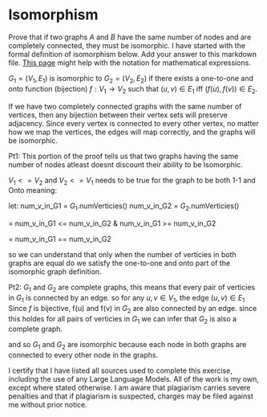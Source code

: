 # Isomorphism

Prove that if two graphs $A$ and $B$ have the same number of nodes and are
completely connected, they must be isomorphic. I have started with the formal
definition of isomorphism below. Add your answer to this markdown file. [This
page](https://docs.github.com/en/get-started/writing-on-github/working-with-advanced-formatting/writing-mathematical-expressions)
might help with the notation for mathematical expressions.

$G_1=(V_1 , E_1)$ is isomorphic to $G_2 = (V_2, E_2)$ if there exists a
one-to-one and onto function (bijection) $f: V_1 \rightarrow V_2$ such that $(u,v)
\in E_1$ iff $(f(u),f(v)) \in E_2$.

If we have two completely connected graphs with the same number of vertices, then any bijection between their vertex sets will preserve adjacency. Since every vertex is connected to every other vertex, no matter how we map the vertices, the edges will map correctly, and the graphs will be isomorphic.

Pt1:
This portion of the proof tells us that two graphs having the same number of nodes atleast doesnt discount their ability to be Isomorphic.

$V_1 <= V_2$ and $V_2 <= V_1$ needs to be true for the graph to be both 1-1 and Onto meaning:

let:
num_v_in_G1 = $G_1$.numVerticies()
num_v_in_G2 = $G_2$.numVerticies()

= num_v_in_G1 <= num_v_in_G2 & num_v_in_G1 >= num_v_in_G2

= num_v_in_G1 == num_v_in_G2

so we can understand that only when the number of verticies in both graphs are equal do we satisfy the one-to-one and onto part of the isomorphic graph definition. 

Pt2:
$G_1$ and $G_2$ are complete graphs, this means that every pair of verticies in $G_1$ is connected by an edge. so for any  $u,v \in V_1$, the edge $(u, v) \in E_1$ Since $f$ is bijective, f(u) and f(v) in $G_2$ are also connected by an edge. since this holdes for all pairs of verticies in $G_1$ we can infer that $G_2$ is also a complete graph.

and so $G_1$ and $G_2$ are isomorphic because each node in both graphs are connected to every other node in the graphs.

I certify that I have listed all sources used to complete this exercise, including the use of any Large Language Models. All of the work is my own, except where stated otherwise. I am aware that plagiarism carries severe penalties and that if plagiarism is suspected, charges may be filed against me without prior notice.